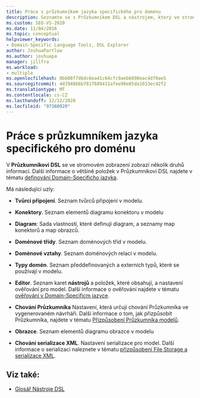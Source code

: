 ```yaml
---
title: Práce s průzkumníkem jazyka specifického pro doménu
description: Seznamte se s Průzkumníkem DSL a nástrojem, který ve stromovém zobrazení zobrazuje několik druhů informací a obsahuje několik uzlů pro definování jazyka specifického pro doménu.
ms.custom: SEO-VS-2020
ms.date: 11/04/2016
ms.topic: conceptual
helpviewer_keywords:
- Domain-Specific Language Tools, DSL Explorer
author: JoshuaPartlow
ms.author: joshuapa
manager: jillfra
ms.workload:
- multiple
ms.openlocfilehash: 0bb08f7d6dc6ea41c64cfc9aeb6898eac4df0ae5
ms.sourcegitcommit: 4d394866b7817689411afee98e85da1653ec42f2
ms.translationtype: MT
ms.contentlocale: cs-CZ
ms.lasthandoff: 12/12/2020
ms.locfileid: "97360920"
---
```

# <a name="working-with-the-domain-specific-language-explorer"></a>Práce s průzkumníkem jazyka specifického pro doménu
V **Průzkumníkovi DSL** se ve stromovém zobrazení zobrazí několik druhů informací. Další informace o většině položek v Průzkumníkovi DSL najdete v tématu [definování Domain-Specificho jazyka](../modeling/how-to-define-a-domain-specific-language.md).

 Má následující uzly:

- **Tvůrci připojení**. Seznam tvůrců připojení v modelu.

- **Konektory**. Seznam elementů diagramu konektoru v modelu

- **Diagram**: Sada vlastností, které definují diagram, a seznamy map konektorů a map obrazců.

- **Doménové třídy**. Seznam doménových tříd v modelu.

- **Doménové vztahy**. Seznam doménových relací v modelu.

- **Typy domén**. Seznam předdefinovaných a externích typů, které se používají v modelu.

- **Editor**. Seznam karet **nástrojů** a položek, které obsahují, a nastavení ověřování pro model. Další informace o ověřování najdete v tématu [ověřování v Domain-Specificm jazyce](../modeling/validation-in-a-domain-specific-language.md).

- **Chování Průzkumníka** Nastavení, která určují chování Průzkumníka ve vygenerovaném návrháři. Další informace o tom, jak přizpůsobit Průzkumníka, najdete v tématu [Přizpůsobení Průzkumníka modelů](../modeling/customizing-the-model-explorer.md).

- **Obrazce**. Seznam elementů diagramu obrazce v modelu

- **Chování serializace XML**. Nastavení serializace pro model. Další informace o serializaci naleznete v tématu [přizpůsobení File Storage a serializace XML](../modeling/customizing-file-storage-and-xml-serialization.md).

## <a name="see-also"></a>Viz také:

- [Glosář Nástroje DSL](/previous-versions/bb126564(v=vs.100))